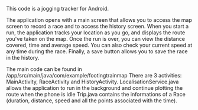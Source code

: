 This code is a jogging tracker for Android.



The application opens with a main screen that allows you to access the map screen to record a race and to access the history screen.
When you start a run, the application tracks your location as you go, and displays the route you've taken on the map. Once the run is over, you can view the distance covered, time and average speed.
You can also check your current speed at any time during the race.
Finally, a save button allows you to save the race in the history.



The main code can be found in  /app/src/main/java/com/example/footingtrainmap
There are 3 activities: MainActivity, RaceActivity and HistoryActivity.
LocalisationService.java allows the application to run in the background and continue plotting the route when the phone is idle
Trip.java contains the informations of a Race (duration, distance, speed and all the points associated with the time). 
